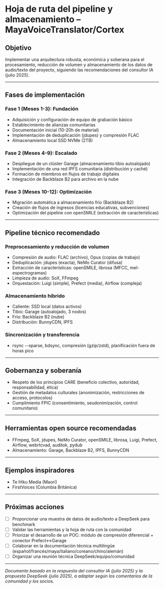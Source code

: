 # Hoja de ruta del pipeline y almacenamiento – MayaVoiceTranslator/Cortex

## Objetivo
Implementar una arquitectura robusta, económica y soberana para el procesamiento, reducción de volumen y almacenamiento de los datos de audio/texto del proyecto, siguiendo las recomendaciones del consultor IA (julio 2025).

---

## Fases de implementación

### Fase 1 (Meses 1-3): Fundación
- Adquisición y configuración de equipo de grabación básico
- Establecimiento de alianzas comunitarias
- Documentación inicial (10-20h de material)
- Implementación de deduplicación (jdupes) y compresión FLAC
- Almacenamiento local SSD NVMe (2TB)

### Fase 2 (Meses 4-9): Escalado
- Despliegue de un clúster Garage (almacenamiento tibio autoalojado)
- Implementación de una red IPFS comunitaria (distribución y caché)
- Formación de miembros en flujos de trabajo digitales
- Integración de Backblaze B2 para archivo en la nube

### Fase 3 (Meses 10-12): Optimización
- Migración automática a almacenamiento frío (Backblaze B2)
- Creación de flujos de ingresos (licencias educativas, subvenciones)
- Optimización del pipeline con openSMILE (extracción de características)

---

## Pipeline técnico recomendado

### Preprocesamiento y reducción de volumen
- Compresión de audio: FLAC (archivo), Opus (copias de trabajo)
- Deduplicación: jdupes (exacta), NeMo Curator (difusa)
- Extracción de características: openSMILE, librosa (MFCC, mel-espectrogramas)
- Limpieza de audio: SoX, FFmpeg
- Orquestación: Luigi (simple), Prefect (media), Airflow (compleja)

### Almacenamiento híbrido
- Caliente: SSD local (datos activos)
- Tibio: Garage (autoalojado, 3 nodos)
- Frío: Backblaze B2 (nube)
- Distribución: BunnyCDN, IPFS

### Sincronización y transferencia
- rsync --sparse, bdsync, compresión (gzip/zstd), planificación fuera de horas pico

---

## Gobernanza y soberanía
- Respeto de los principios CARE (beneficio colectivo, autoridad, responsabilidad, ética)
- Gestión de metadatos culturales (anonimización, restricciones de acceso, protocolos)
- Cumplimiento FPIC (consentimiento, seudonimización, control comunitario)

---

## Herramientas open source recomendadas
- FFmpeg, SoX, jdupes, NeMo Curator, openSMILE, librosa, Luigi, Prefect, Airflow, webrtcvad, auditok, pydub
- Almacenamiento: Garage, Backblaze B2, IPFS, BunnyCDN

---

## Ejemplos inspiradores
- Te Hiku Media (Maorí)
- FirstVoices (Columbia Británica)

---

## Próximas acciones
- [ ] Proporcionar una muestra de datos de audio/texto a DeepSeek para benchmark
- [ ] Validar las herramientas y la hoja de ruta con la comunidad
- [ ] Priorizar el desarrollo de un POC: módulo de compresión diferencial + conector Prefect↔Garage
- [ ] Colaborar en la documentación técnica multilingüe (español/francés/maya/italiano/coreano/chino/alemán)
- [ ] Organizar una reunión técnica DeepSeek/equipo/comunidad

---

*Documento basado en la respuesta del consultor IA (julio 2025) y la propuesta DeepSeek (julio 2025), a adaptar según los comentarios de la comunidad y los socios.*
